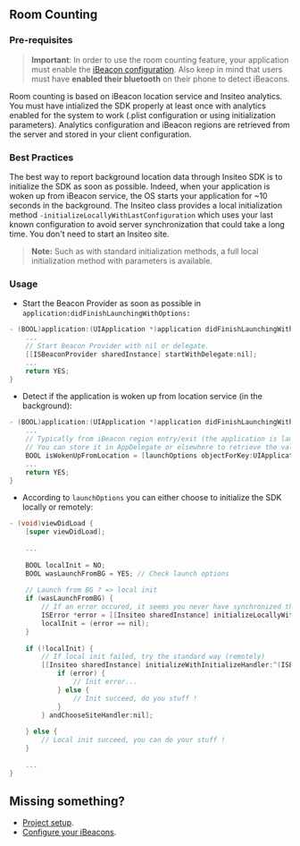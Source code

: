 ## Room Counting

### Pre-requisites

> **Important**: In order to use the room counting feature, your application must enable the  [iBeacon configuration](beacon.md). Also keep in mind that users must have **enabled their bluetooth** on their phone to detect iBeacons. 

Room counting is based on iBeacon location service and Insiteo analytics. You must have intialized the SDK properly at least once with analytics enabled for the system to work (.plist configuration or using initialization parameters). Analytics configuration and iBeacon regions are retrieved from the server and stored in your client configuration.


### Best Practices

The best way to report background location data through Insiteo SDK is to initialize the SDK as soon as possible. Indeed, when your application is woken up from iBeacon service, the OS starts your application for ~10 seconds in the background. The Insiteo class provides a local initialization method `-initializeLocallyWithLastConfiguration` which uses your last known configuration to avoid server synchronization that could take a long time. You don't need to start an Insiteo site.

> **Note:** Such as with standard initialization methods, a full local initialization method with parameters is available.


### Usage

- Start the Beacon Provider as soon as possible in `application:didFinishLaunchingWithOptions:`

```objective-c
- (BOOL)application:(UIApplication *)application didFinishLaunchingWithOptions:(NSDictionary *)launchOptions {
    ...
    // Start Beacon Provider with nil or delegate.
    [[ISBeaconProvider sharedInstance] startWithDelegate:nil];
    ...
    return YES;
}
```

- Detect if the application is woken up from location service (in the background):

```objective-c
- (BOOL)application:(UIApplication *)application didFinishLaunchingWithOptions:(NSDictionary *)launchOptions {
    ...
    // Typically from iBeacon region entry/exit (the application is launched in the background)
    // You can store it in AppDelegate or elsewhere to retrieve the value later.
    BOOL isWokenUpFromLocation = [launchOptions objectForKey:UIApplicationLaunchOptionsLocationKey] != nil);
    ...
    return YES;
}
```

- According to `launchOptions` you can either choose to initialize the SDK locally or remotely:

```objective-c
- (void)viewDidLoad {
    [super viewDidLoad];
    
    ...
    
    BOOL localInit = NO;
    BOOL wasLaunchFromBG = YES; // Check launch options
    
    // Launch from BG ? => local init
    if (wasLaunchFromBG) {
    	// If an error occured, it seems you never have synchronized the SDK with the server
        ISError *error = [[Insiteo sharedInstance] initializeLocallyWithLastConfiguration];
        localInit = (error == nil);
    }
    
    if (!localInit) {   
    	// If local init failed, try the standard way (remotely)
        [[Insiteo sharedInstance] initializeWithInitializeHandler:^(ISError *error, ISUserSite *suggestedSite, Boolean fromLocalCache) {
            if (error) {
                // Init error...
            } else {
				// Init succeed, do you stuff !
            }
        } andChooseSiteHandler:nil];
        
    } else {
        // Local init succeed, you can do your stuff !
    }
    
    ...
}
```



## Missing something?

- [Project setup](../README.md).
- [Configure your iBeacons](beacon.md).

